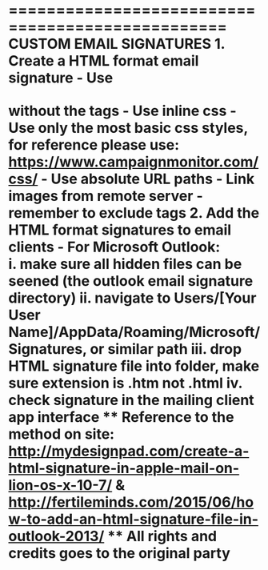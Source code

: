 =================================================
CUSTOM EMAIL SIGNATURES
	1. Create a HTML format email signature
		- Use <table></table> without the <thead></thead> tags
 		- Use inline css
		- Use only the most basic css styles, for reference please use: https://www.campaignmonitor.com/css/
		- Use absolute URL paths
		- Link images from remote server
		- remember to exclude <html><head><body> tags
	2. Add the HTML format signatures to email clients
		- For Microsoft Outlook:  
			i. make sure all hidden files can be seened (the outlook email signature directory)
			ii. navigate to Users/[Your User Name]/AppData/Roaming/Microsoft/Signatures, or similar path
			iii. drop HTML signature file into folder, make sure extension is .htm not .html
			iv. check signature in the mailing client app interface
** Reference to the method on site: http://mydesignpad.com/create-a-html-signature-in-apple-mail-on-lion-os-x-10-7/
									& http://fertileminds.com/2015/06/how-to-add-an-html-signature-file-in-outlook-2013/
** All rights and credits goes to the original party
=================================================